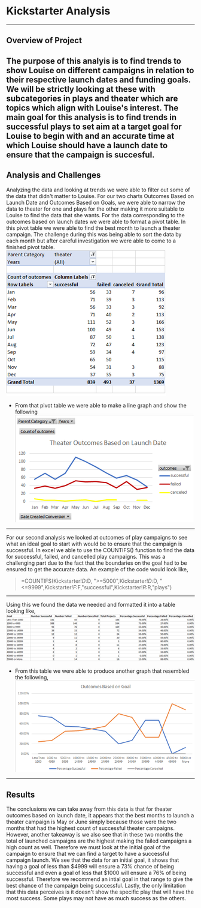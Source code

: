 # Kickstarter Analysis 
---
## Overview of Project 
The purpose of this analyis is to find trends to show Louise on different campaigns in relation to their respective launch dates and funding goals. We will be strictly looking at these with subcategories in plays and theater which are topics which align with Louise's interest. The main goal for this analysis is to find trends in successful plays to set aim at a target goal for Louise to begin with and an accurate time at which Louise should have a launch date to ensure that the campaign is succesful. 
---
## Analysis and Challenges
Analyzing the data and looking at trends we were able to filter out some of the data that didn't matter to Louise. For our two charts Outcomes Based on Launch Date and Outcomes Based on Goals, we were able to narrow the data to theater for one and plays for the other making it more suitable to Louise to find the data that she wants. For the data corresponding to the outcomes based on launch dates we were able to format a pivot table. In this pivot table we were able to find the best month to launch a theater campaign. The challenge during this was being able to sort the data by each month but after careful investigation we were able to come to a finished pivot table.
![Pivot Table For Theater Analysis](https://github.com/mckjack/kickstarter-analysis/blob/main/Pivot%20Table%20for%20Theater%20Analysis.png)
- From that pivot table we were able to make a line graph and show the following 
![Theater_Outcomes_vs_Launch](https://github.com/mckjack/kickstarter-analysis/blob/main/Theater_Outcomes_vs_Launch.png)
---
For our second analysis we looked at outcomes of play campaigns to see what an ideal goal to start with would be to ensure that the campaign is successful. In excel we able to use the COUNTIFS() function to find the data for successful, failed, and cancelled play campaigns. This was a challenging part due to the fact that the boundaries on the goal had to be ensured to get the accurate data. An example of the code would look like,
> =COUNTIFS(Kickstarter!$D:$D, ">=5000",Kickstarter!$D:$D, "<=9999",Kickstarter!$F:$F,"successful",Kickstarter!$R:$R,"plays")
---
Using this we found the data we needed and formatted it into a table looking like, 
![Table of Outcomes Based on Goals](https://github.com/mckjack/kickstarter-analysis/blob/main/Table%20of%20Outcomes%20Based%20on%20Goals.png)
- From this table we were able to produce another graph that resembled the following,
![Outcomes_vs_Goals](https://github.com/mckjack/kickstarter-analysis/blob/main/Outcomes_vs_Goals.png)
---
## Results
The conclusions we can take away from this data is that for theater outcomes based on launch date, it appears that the best months to launch a theater campaign is May or June simply because those were the two months that had the highest count of successful theater campaigns. However, another takeaway is we also see that in these two months the total of launched campaigns are the highest making the failed campaigns a high count as well. Therefore we must look at the initial goal of the campaign to ensure that we can find a target to have a successful campaign launch. We see that the data for an initial goal, it shows that having a goal of less than $4999 will ensure a 73% chance of being successful and even a goal of less that $1000 will ensure a 76% of being successful. Therefore we recommend an intial goal in that range to give the best chance of the campaign being successful. Lastly, the only limitation that this data perceives is it doesn't show the specific play that will have the most success. Some plays may not have as much success as the others.


